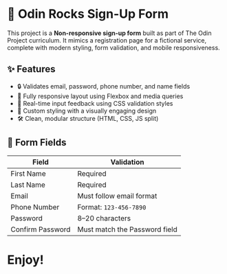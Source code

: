 # 🔐 Odin Rocks Sign-Up Form

This project is a **Non-responsive sign-up form** built as part of The Odin Project curriculum. It mimics a registration page for a fictional service, complete with modern styling, form validation, and mobile responsiveness.

## ✨ Features

- 🔒 Validates email, password, phone number, and name fields
- 📱 Fully responsive layout using Flexbox and media queries
- 🧠 Real-time input feedback using CSS validation styles
- 🎨 Custom styling with a visually engaging design
- 🛠 Clean, modular structure (HTML, CSS, JS split)

## 🧾 Form Fields

| Field             | Validation                           |
|------------------|--------------------------------------|
| First Name       | Required                             |
| Last Name        | Required                             |
| Email            | Must follow email format             |
| Phone Number     | Format: `123-456-7890`               |
| Password         | 8–20 characters                      |
| Confirm Password | Must match the Password field        |

# Enjoy!
